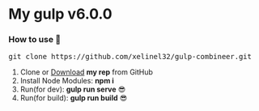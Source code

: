 <h1>My gulp v6.0.0</h1>

<h3>How to use 👀</h3>

<pre>git clone https://github.com/xelinel32/gulp-combineer.git</pre>

<ol>
	<li>Clone or <a href="https://github.com/xelinel32/gulp-combineer.git">Download</a> <strong>my rep</strong> from GitHub</li>
	<li>Install Node Modules: <strong>npm i	</strong></li>
	<li>Run(for dev): <strong>gulp run serve</strong> 😎</li>
	<li>Run(for build): <strong>gulp run build</strong> 😎</li>
</ol>

